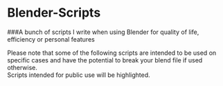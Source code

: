 # Blender-Scripts
###A bunch of scripts I write when using Blender for quality of life, efficiency or personal features

Please note that some of the following scripts are intended to be used on specific cases and have the potential to break your blend file if used otherwise.
<br>Scripts intended for public use will be highlighted.
